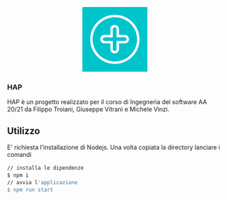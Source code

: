 <div align="center">
<img src="public/images/logo.png" alt="HAP logo" width="30%"> </div>

### HAP

HAP è un progetto realizzato per il corso di Ingegneria del software AA 20/21 da Filippo Troiani, Giuseppe Vitrani e Michele Vinzi.

## Utilizzo

E' richiesta l'installazione di Nodejs.
Una volta copiata la directory lanciare i comandi

```sh
// installa le dipendenze
$ npm i
// avvia l'applicazione
$ npm run start
```

